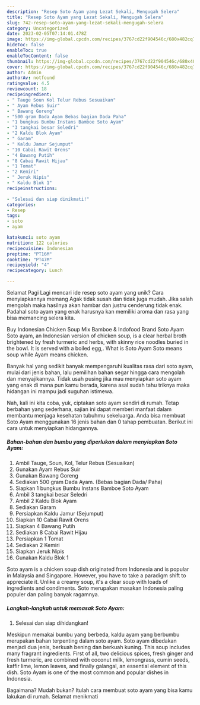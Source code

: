 ```yaml
---
description: "Resep Soto Ayam yang Lezat Sekali, Mengugah Selera"
title: "Resep Soto Ayam yang Lezat Sekali, Mengugah Selera"
slug: 742-resep-soto-ayam-yang-lezat-sekali-mengugah-selera
category: Uncategorized
date: 2023-02-05T07:14:01.478Z
image: https://img-global.cpcdn.com/recipes/3767cd22f904546c/680x482cq70/soto-ayam-foto-resep-utama.jpg
hideToc: false
enableToc: true
enableTocContent: false
thumbnail: https://img-global.cpcdn.com/recipes/3767cd22f904546c/680x482cq70/soto-ayam-foto-resep-utama.jpg
cover: https://img-global.cpcdn.com/recipes/3767cd22f904546c/680x482cq70/soto-ayam-foto-resep-utama.jpg
author: Admin
authorAv: notfound
ratingvalue: 4.5
reviewcount: 18
recipeingredient:
- " Tauge Soun Kol Telur Rebus Sesuaikan"
- " Ayam Rebus Suir"
- " Bawang Goreng"
- "500 gram Dada Ayam Bebas bagian Dada Paha"
- "1 bungkus Bumbu Instans Bamboe Soto Ayam"
- "3 tangkai besar Seledri"
- "2 Kaldu Blok Ayam"
- " Garam"
- " Kaldu Jamur Sejumput"
- "10 Cabai Rawit Orens"
- "4 Bawang Putih"
- "8 Cabai Rawit Hijau"
- "1 Tomat"
- "2 Kemiri"
- " Jeruk Nipis"
- " Kaldu Blok 1"
recipeinstructions:

- "Selesai dan siap dinikmati!"
categories:
- Resep
tags:
- soto
- ayam

katakunci: soto ayam 
nutrition: 122 calories
recipecuisine: Indonesian
preptime: "PT16M"
cooktime: "PT47M"
recipeyield: "4"
recipecategory: Lunch

---
```



Selamat Pagi Lagi mencari ide resep soto ayam yang unik? Cara menyiapkannya memang Agak tidak susah dan tidak juga mudah. Jika salah mengolah maka hasilnya akan hambar dan justru cenderung tidak enak. Padahal soto ayam yang enak harusnya kan memiliki aroma dan rasa yang bisa memancing selera kita.


Buy Indonesian Chicken Soup Mix Bamboe &amp; Indofood Brand Soto Ayam Soto ayam, an Indonesian version of chicken soup, is a clear herbal broth brightened by fresh turmeric and herbs, with skinny rice noodles buried in the bowl. It is served with a boiled egg,. What is Soto Ayam Soto means soup while Ayam means chicken.

Banyak hal yang sedikit banyak mempengaruhi kualitas rasa dari soto ayam, mulai dari jenis bahan, lalu pemilihan bahan segar hingga cara mengolah dan menyajikannya. Tidak usah pusing jika mau menyiapkan soto ayam yang enak di mana pun kamu berada, karena asal sudah tahu triknya maka hidangan ini mampu jadi suguhan istimewa.


Nah, kali ini kita coba, yuk, ciptakan soto ayam sendiri di rumah. Tetap berbahan yang sederhana, sajian ini dapat memberi manfaat dalam membantu menjaga kesehatan tubuhmu sekeluarga. Anda bisa membuat Soto Ayam menggunakan 16 jenis bahan dan 0 tahap pembuatan. Berikut ini cara untuk menyiapkan hidangannya.

<!--inarticleads1-->

##### Bahan-bahan dan bumbu yang diperlukan dalam menyiapkan Soto Ayam:

1. Ambil  Tauge, Soun, Kol, Telur Rebus (Sesuaikan)
1. Gunakan  Ayam Rebus Suir
1. Gunakan  Bawang Goreng
1. Sediakan 500 gram Dada Ayam. (Bebas bagian Dada/ Paha)
1. Siapkan 1 bungkus Bumbu Instans Bamboe Soto Ayam
1. Ambil 3 tangkai besar Seledri
1. Ambil 2 Kaldu Blok Ayam
1. Sediakan  Garam
1. Persiapkan  Kaldu Jamur (Sejumput)
1. Siapkan 10 Cabai Rawit Orens
1. Siapkan 4 Bawang Putih
1. Sediakan 8 Cabai Rawit Hijau
1. Persiapkan 1 Tomat
1. Sediakan 2 Kemiri
1. Siapkan  Jeruk Nipis
1. Gunakan  Kaldu Blok 1


Soto ayam is a chicken soup dish originated from Indonesia and is popular in Malaysia and Singapore. However, you have to take a paradigm shift to appreciate it. Unlike a creamy soup, it&#39;s a clear soup with loads of ingredients and condiments. Soto merupakan masakan Indonesia paling populer dan paling banyak ragamnya. 

<!--inarticleads2-->

##### Langkah-langkah untuk memasak Soto Ayam:


1. Selesai dan siap dihidangkan!

Meskipun memakai bumbu yang berbeda, kaldu ayam yang berbumbu merupakan bahan terpenting dalam soto ayam. Soto ayam dibedakan menjadi dua jenis, berkuah bening dan berkuah kuning. This soup includes many fragrant ingredients. First of all, two delicious spices, fresh ginger and fresh turmeric, are combined with coconut milk, lemongrass, cumin seeds, kaffir lime, lemon leaves, and finally galangal, an essential element of this dish. Soto Ayam is one of the most common and popular dishes in Indonesia. 

Bagaimana? Mudah bukan? Itulah cara membuat soto ayam yang bisa kamu lakukan di rumah. Selamat menikmati
